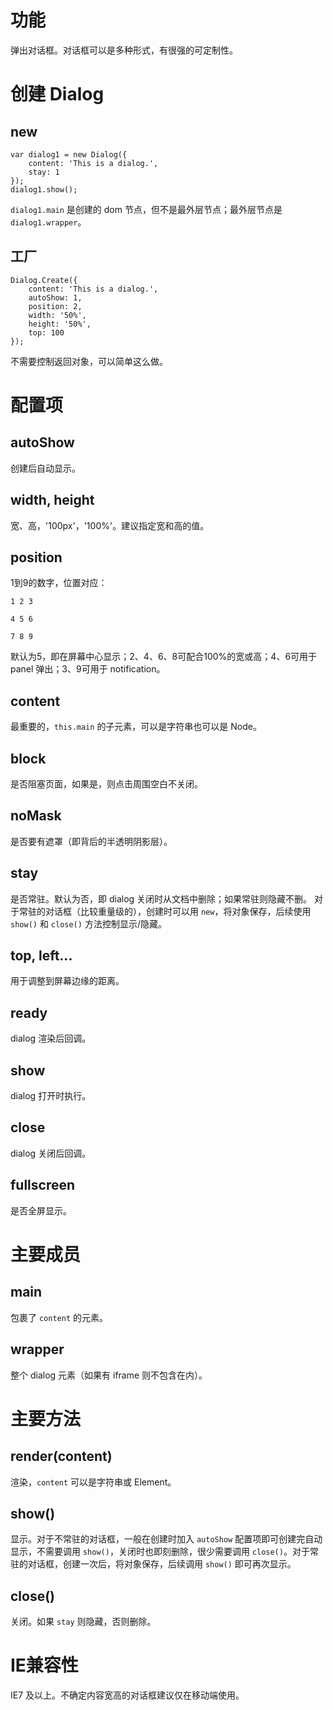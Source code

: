 # 功能

弹出对话框。对话框可以是多种形式，有很强的可定制性。

# 创建 Dialog

## new

    var dialog1 = new Dialog({
        content: 'This is a dialog.',
        stay: 1
    });
    dialog1.show();

`dialog1.main` 是创建的 dom 节点，但不是最外层节点；最外层节点是 `dialog1.wrapper`。

## 工厂

    Dialog.Create({
        content: 'This is a dialog.',
        autoShow: 1,
        position: 2,
        width: '50%',
        height: '50%',
        top: 100
    });

不需要控制返回对象，可以简单这么做。

# 配置项

## autoShow

创建后自动显示。

## width, height

宽、高，'100px'，'100%'。建议指定宽和高的值。

## position

1到9的数字，位置对应：

    1 2 3

    4 5 6

    7 8 9

默认为5，即在屏幕中心显示；2、4、6、8可配合100%的宽或高；4、6可用于 panel 弹出；3、9可用于 notification。

## content

最重要的，`this.main` 的子元素，可以是字符串也可以是 Node。

## block

是否阻塞页面，如果是，则点击周围空白不关闭。

## noMask

是否要有遮罩（即背后的半透明阴影层）。

## stay

是否常驻。默认为否，即 dialog 关闭时从文档中删除；如果常驻则隐藏不删。
对于常驻的对话框（比较重量级的），创建时可以用 `new`，将对象保存，后续使用 `show()` 和 `close()` 方法控制显示/隐藏。

## top, left...

用于调整到屏幕边缘的距离。

## ready

dialog 渲染后回调。

## show

dialog 打开时执行。

## close

dialog 关闭后回调。

## fullscreen

是否全屏显示。

# 主要成员

## main

包裹了 `content` 的元素。

## wrapper

整个 dialog 元素（如果有 iframe 则不包含在内）。

# 主要方法

## render(content)

渲染，`content` 可以是字符串或 Element。

## show()

显示。对于不常驻的对话框，一般在创建时加入 `autoShow` 配置项即可创建完自动显示，不需要调用 `show()`，关闭时也即刻删除，很少需要调用 `close()`。对于常驻的对话框，创建一次后，将对象保存，后续调用 `show()` 即可再次显示。

## close()

关闭。如果 `stay` 则隐藏，否则删除。

# IE兼容性

IE7 及以上。不确定内容宽高的对话框建议仅在移动端使用。